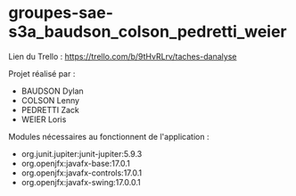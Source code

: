 # groupes-sae-s3a_baudson_colson_pedretti_weier

Lien du Trello : https://trello.com/b/9tHvRLrv/taches-danalyse

Projet réalisé par :

* BAUDSON Dylan
* COLSON Lenny
* PEDRETTI Zack
* WEIER Loris

Modules nécessaires au fonctionnent de l'application :
- org.junit.jupiter:junit-jupiter:5.9.3
- org.openjfx:javafx-base:17.0.1
- org.openjfx:javafx-controls:17.0.1
- org.openjfx:javafx-swing:17.0.0.1
